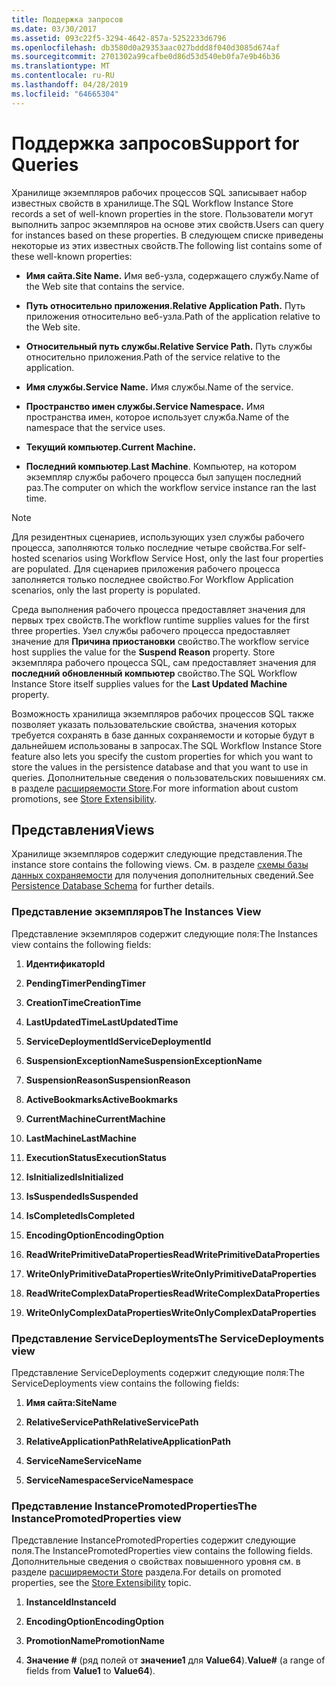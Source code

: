 ```yaml
---
title: Поддержка запросов
ms.date: 03/30/2017
ms.assetid: 093c22f5-3294-4642-857a-5252233d6796
ms.openlocfilehash: db3580d0a29353aac027bddd8f040d3085d674af
ms.sourcegitcommit: 2701302a99cafbe0d86d53d540eb0fa7e9b46b36
ms.translationtype: MT
ms.contentlocale: ru-RU
ms.lasthandoff: 04/28/2019
ms.locfileid: "64665304"
---
```

# <a name="support-for-queries"></a><span data-ttu-id="5928f-102">Поддержка запросов</span><span class="sxs-lookup"><span data-stu-id="5928f-102">Support for Queries</span></span>
<span data-ttu-id="5928f-103">Хранилище экземпляров рабочих процессов SQL записывает набор известных свойств в хранилище.</span><span class="sxs-lookup"><span data-stu-id="5928f-103">The SQL Workflow Instance Store records a set of well-known properties in the store.</span></span> <span data-ttu-id="5928f-104">Пользователи могут выполнить запрос экземпляров на основе этих свойств.</span><span class="sxs-lookup"><span data-stu-id="5928f-104">Users can query for instances based on these properties.</span></span> <span data-ttu-id="5928f-105">В следующем списке приведены некоторые из этих известных свойств.</span><span class="sxs-lookup"><span data-stu-id="5928f-105">The following list contains some of these well-known properties:</span></span>  
  
- <span data-ttu-id="5928f-106">**Имя сайта.**</span><span class="sxs-lookup"><span data-stu-id="5928f-106">**Site Name.**</span></span> <span data-ttu-id="5928f-107">Имя веб-узла, содержащего службу.</span><span class="sxs-lookup"><span data-stu-id="5928f-107">Name of the Web site that contains the service.</span></span>  
  
- <span data-ttu-id="5928f-108">**Путь относительно приложения.**</span><span class="sxs-lookup"><span data-stu-id="5928f-108">**Relative Application Path.**</span></span> <span data-ttu-id="5928f-109">Путь приложения относительно веб-узла.</span><span class="sxs-lookup"><span data-stu-id="5928f-109">Path of the application relative to the Web site.</span></span>  
  
- <span data-ttu-id="5928f-110">**Относительный путь службы.**</span><span class="sxs-lookup"><span data-stu-id="5928f-110">**Relative Service Path.**</span></span> <span data-ttu-id="5928f-111">Путь службы относительно приложения.</span><span class="sxs-lookup"><span data-stu-id="5928f-111">Path of the service relative to the application.</span></span>  
  
- <span data-ttu-id="5928f-112">**Имя службы.**</span><span class="sxs-lookup"><span data-stu-id="5928f-112">**Service Name.**</span></span> <span data-ttu-id="5928f-113">Имя службы.</span><span class="sxs-lookup"><span data-stu-id="5928f-113">Name of the service.</span></span>  
  
- <span data-ttu-id="5928f-114">**Пространство имен службы.**</span><span class="sxs-lookup"><span data-stu-id="5928f-114">**Service Namespace.**</span></span> <span data-ttu-id="5928f-115">Имя пространства имен, которое использует служба.</span><span class="sxs-lookup"><span data-stu-id="5928f-115">Name of the namespace that the service uses.</span></span>  
  
- <span data-ttu-id="5928f-116">**Текущий компьютер.**</span><span class="sxs-lookup"><span data-stu-id="5928f-116">**Current Machine.**</span></span>  
  
- <span data-ttu-id="5928f-117">**Последний компьютер**.</span><span class="sxs-lookup"><span data-stu-id="5928f-117">**Last Machine**.</span></span> <span data-ttu-id="5928f-118">Компьютер, на котором экземпляр службы рабочего процесса был запущен последний раз.</span><span class="sxs-lookup"><span data-stu-id="5928f-118">The computer on which the workflow service instance ran the last time.</span></span>  
  
> [!NOTE]
>  <span data-ttu-id="5928f-119">Для резидентных сценариев, использующих узел службы рабочего процесса, заполняются только последние четыре свойства.</span><span class="sxs-lookup"><span data-stu-id="5928f-119">For self-hosted scenarios using Workflow Service Host, only the last four properties are populated.</span></span> <span data-ttu-id="5928f-120">Для сценариев приложения рабочего процесса заполняется только последнее свойство.</span><span class="sxs-lookup"><span data-stu-id="5928f-120">For Workflow Application scenarios, only the last property is populated.</span></span>  
  
 <span data-ttu-id="5928f-121">Среда выполнения рабочего процесса предоставляет значения для первых трех свойств.</span><span class="sxs-lookup"><span data-stu-id="5928f-121">The workflow runtime supplies values for the first three properties.</span></span> <span data-ttu-id="5928f-122">Узел службы рабочего процесса предоставляет значение для **Причина приостановки** свойство.</span><span class="sxs-lookup"><span data-stu-id="5928f-122">The workflow service host supplies the value for the **Suspend Reason** property.</span></span> <span data-ttu-id="5928f-123">Store экземпляра рабочего процесса SQL, сам предоставляет значения для **последний обновленный компьютер** свойство.</span><span class="sxs-lookup"><span data-stu-id="5928f-123">The SQL Workflow Instance Store itself supplies values for the **Last Updated Machine** property.</span></span>  
  
 <span data-ttu-id="5928f-124">Возможность хранилища экземпляров рабочих процессов SQL также позволяет указать пользовательские свойства, значения которых требуется сохранять в базе данных сохраняемости и которые будут в дальнейшем использованы в запросах.</span><span class="sxs-lookup"><span data-stu-id="5928f-124">The SQL Workflow Instance Store feature also lets you specify the custom properties for which you want to store the values in the persistence database and that you want to use in queries.</span></span> <span data-ttu-id="5928f-125">Дополнительные сведения о пользовательских повышениях см. в разделе [расширяемости Store](store-extensibility.md).</span><span class="sxs-lookup"><span data-stu-id="5928f-125">For more information about custom promotions, see [Store Extensibility](store-extensibility.md).</span></span>  
  
## <a name="views"></a><span data-ttu-id="5928f-126">Представления</span><span class="sxs-lookup"><span data-stu-id="5928f-126">Views</span></span>  
 <span data-ttu-id="5928f-127">Хранилище экземпляров содержит следующие представления.</span><span class="sxs-lookup"><span data-stu-id="5928f-127">The instance store contains the following views.</span></span> <span data-ttu-id="5928f-128">См. в разделе [схемы базы данных сохраняемости](persistence-database-schema.md) для получения дополнительных сведений.</span><span class="sxs-lookup"><span data-stu-id="5928f-128">See [Persistence Database Schema](persistence-database-schema.md) for further details.</span></span>  
  
### <a name="the-instances-view"></a><span data-ttu-id="5928f-129">Представление экземпляров</span><span class="sxs-lookup"><span data-stu-id="5928f-129">The Instances View</span></span>  
 <span data-ttu-id="5928f-130">Представление экземпляров содержит следующие поля:</span><span class="sxs-lookup"><span data-stu-id="5928f-130">The Instances view contains the following fields:</span></span>  
  
1. <span data-ttu-id="5928f-131">**Идентификатор**</span><span class="sxs-lookup"><span data-stu-id="5928f-131">**Id**</span></span>  
  
2. <span data-ttu-id="5928f-132">**PendingTimer**</span><span class="sxs-lookup"><span data-stu-id="5928f-132">**PendingTimer**</span></span>  
  
3. <span data-ttu-id="5928f-133">**CreationTime**</span><span class="sxs-lookup"><span data-stu-id="5928f-133">**CreationTime**</span></span>  
  
4. <span data-ttu-id="5928f-134">**LastUpdatedTime**</span><span class="sxs-lookup"><span data-stu-id="5928f-134">**LastUpdatedTime**</span></span>  
  
5. <span data-ttu-id="5928f-135">**ServiceDeploymentId**</span><span class="sxs-lookup"><span data-stu-id="5928f-135">**ServiceDeploymentId**</span></span>  
  
6. <span data-ttu-id="5928f-136">**SuspensionExceptionName**</span><span class="sxs-lookup"><span data-stu-id="5928f-136">**SuspensionExceptionName**</span></span>  
  
7. <span data-ttu-id="5928f-137">**SuspensionReason**</span><span class="sxs-lookup"><span data-stu-id="5928f-137">**SuspensionReason**</span></span>  
  
8. <span data-ttu-id="5928f-138">**ActiveBookmarks**</span><span class="sxs-lookup"><span data-stu-id="5928f-138">**ActiveBookmarks**</span></span>  
  
9. <span data-ttu-id="5928f-139">**CurrentMachine**</span><span class="sxs-lookup"><span data-stu-id="5928f-139">**CurrentMachine**</span></span>  
  
10. <span data-ttu-id="5928f-140">**LastMachine**</span><span class="sxs-lookup"><span data-stu-id="5928f-140">**LastMachine**</span></span>  
  
11. <span data-ttu-id="5928f-141">**ExecutionStatus**</span><span class="sxs-lookup"><span data-stu-id="5928f-141">**ExecutionStatus**</span></span>  
  
12. <span data-ttu-id="5928f-142">**IsInitialized**</span><span class="sxs-lookup"><span data-stu-id="5928f-142">**IsInitialized**</span></span>  
  
13. <span data-ttu-id="5928f-143">**IsSuspended**</span><span class="sxs-lookup"><span data-stu-id="5928f-143">**IsSuspended**</span></span>  
  
14. <span data-ttu-id="5928f-144">**IsCompleted**</span><span class="sxs-lookup"><span data-stu-id="5928f-144">**IsCompleted**</span></span>  
  
15. <span data-ttu-id="5928f-145">**EncodingOption**</span><span class="sxs-lookup"><span data-stu-id="5928f-145">**EncodingOption**</span></span>  
  
16. <span data-ttu-id="5928f-146">**ReadWritePrimitiveDataProperties**</span><span class="sxs-lookup"><span data-stu-id="5928f-146">**ReadWritePrimitiveDataProperties**</span></span>  
  
17. <span data-ttu-id="5928f-147">**WriteOnlyPrimitiveDataProperties**</span><span class="sxs-lookup"><span data-stu-id="5928f-147">**WriteOnlyPrimitiveDataProperties**</span></span>  
  
18. <span data-ttu-id="5928f-148">**ReadWriteComplexDataProperties**</span><span class="sxs-lookup"><span data-stu-id="5928f-148">**ReadWriteComplexDataProperties**</span></span>  
  
19. <span data-ttu-id="5928f-149">**WriteOnlyComplexDataProperties**</span><span class="sxs-lookup"><span data-stu-id="5928f-149">**WriteOnlyComplexDataProperties**</span></span>  
  
### <a name="the-servicedeployments-view"></a><span data-ttu-id="5928f-150">Представление ServiceDeployments</span><span class="sxs-lookup"><span data-stu-id="5928f-150">The ServiceDeployments view</span></span>  
 <span data-ttu-id="5928f-151">Представление ServiceDeployments содержит следующие поля:</span><span class="sxs-lookup"><span data-stu-id="5928f-151">The ServiceDeployments view contains the following fields:</span></span>  
  
1. <span data-ttu-id="5928f-152">**Имя сайта:**</span><span class="sxs-lookup"><span data-stu-id="5928f-152">**SiteName**</span></span>  
  
2. <span data-ttu-id="5928f-153">**RelativeServicePath**</span><span class="sxs-lookup"><span data-stu-id="5928f-153">**RelativeServicePath**</span></span>  
  
3. <span data-ttu-id="5928f-154">**RelativeApplicationPath**</span><span class="sxs-lookup"><span data-stu-id="5928f-154">**RelativeApplicationPath**</span></span>  
  
4. <span data-ttu-id="5928f-155">**ServiceName**</span><span class="sxs-lookup"><span data-stu-id="5928f-155">**ServiceName**</span></span>  
  
5. <span data-ttu-id="5928f-156">**ServiceNamespace**</span><span class="sxs-lookup"><span data-stu-id="5928f-156">**ServiceNamespace**</span></span>  
  
### <a name="the-instancepromotedproperties-view"></a><span data-ttu-id="5928f-157">Представление InstancePromotedProperties</span><span class="sxs-lookup"><span data-stu-id="5928f-157">The InstancePromotedProperties view</span></span>  
 <span data-ttu-id="5928f-158">Представление InstancePromotedProperties содержит следующие поля.</span><span class="sxs-lookup"><span data-stu-id="5928f-158">The InstancePromotedProperties view contains the following fields.</span></span> <span data-ttu-id="5928f-159">Дополнительные сведения о свойствах повышенного уровня см. в разделе [расширяемости Store](store-extensibility.md) раздела.</span><span class="sxs-lookup"><span data-stu-id="5928f-159">For details on promoted properties, see the [Store Extensibility](store-extensibility.md) topic.</span></span>  
  
1. <span data-ttu-id="5928f-160">**InstanceId**</span><span class="sxs-lookup"><span data-stu-id="5928f-160">**InstanceId**</span></span>  
  
2. <span data-ttu-id="5928f-161">**EncodingOption**</span><span class="sxs-lookup"><span data-stu-id="5928f-161">**EncodingOption**</span></span>  
  
3. <span data-ttu-id="5928f-162">**PromotionName**</span><span class="sxs-lookup"><span data-stu-id="5928f-162">**PromotionName**</span></span>  
  
4. <span data-ttu-id="5928f-163">**Значение #** (ряд полей от **значение1** для **Value64**).</span><span class="sxs-lookup"><span data-stu-id="5928f-163">**Value#** (a range of fields from **Value1** to **Value64**).</span></span>
